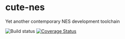 # cute-nes
Yet another contemporary NES development toolchain

![Build status](https://travis-ci.org/hxlnt/cute-nes.svg?branch=master) [![Coverage Status](https://coveralls.io/repos/github/hxlnt/cute-nes/badge.svg?branch=master)](https://coveralls.io/github/hxlnt/cute-nes?branch=master)